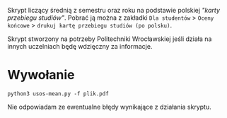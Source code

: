 Skrypt liczący średnią z semestru oraz roku na podstawie polskiej *"karty przebiegu studiów"*. Pobrać ją można z zakładki `Dla studentów` > `Oceny końcowe` > `drukuj kartę przebiegu studiów (po polsku)`.

Skrypt stworzony na potrzeby Politechniki Wrocławskiej jeśli działa na innych uczelniach będę wdzięczny za informacje. 

# Wywołanie

```
python3 usos-mean.py -f plik.pdf
```

Nie odpowiadam ze ewentualne błędy wynikające z działania skryptu.

